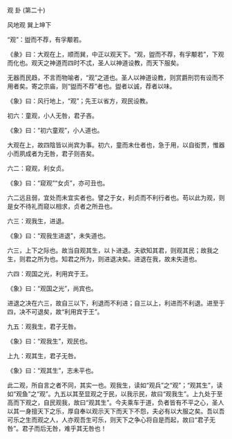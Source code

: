 观 卦 (第二十)

风地观 巽上坤下

“观”：盥而不荐，有孚颙若。

《彖》曰：大观在上，顺而巽，中正以观天下。“观，盥而不荐，有孚颙若”，下观而化也。观天之神道而四时不忒，圣人以神道设教，而天下服矣。

无器而民趋，不言而物喻者，“观”之道也。圣人以神道设教，则赏爵刑罚有设而不用者矣。寄之宗庙，则“盥而不荐”者也。盥者以诚，荐者以味。

《象》曰：风行地上，“观”；先王以省方，观民设教。

初六：童观，小人无咎，君子吝。

《象》曰：“初六童观”，小人道也。

大观在上，故四陰皆以尚宾为事。初六，童而未仕者也，急于用，以自衒贾，惟器小而夙成者为无咎，君子则吝矣。

六二：窥观，利女贞。

《象》曰：“窥观”“女贞”，亦可丑也。

六二远且弱，宜处而未宜实者也。譬之于女，利贞而不利行者也。苟以此为观，则是女不待礼而窥以相求，贞者之所丑也。

六三：观我生，进退。

《象》曰：“观我生进退”，未失道也。

六三，上下之际也。故当自观其生，以卜进退。夫欲知其君，则观其民；故我之生，则君之所为也。知君之所为，则进退决矣。进退在我，故未失道也。

六四：观国之光，利用宾于王。

《象》曰：“观国之光”，尚宾也。

进退之决在六三，故自三以下，利退而不利进；自三以上，利进而不利退。进至于四，决不可退矣，故“利用宾于王”。

九五：观我生，君子无咎。

《象》曰：“观我生”，观民也。

上九：观其生，君子无咎。

《象》曰：“观其生”，志未平也。

此二观，所自言之者不同，其实一也。观我生，读如“观兵”之“观”；“观其生”，读如“观鱼”之“观”。九五以其至显观之于民，以我示民，故曰“观我生”。上九处于至高而下观之，自民观我，故曰“观其生”。今夫乘车于道，负者皆有不平之心，圣人以其一身擅天下之乐，厚自奉以观示天下而天下不怨，夫必有以大服之矣。吾以吾可乐之生而观之人，人亦观吾生可乐，则天下之争心将自是而起，故曰“君子无咎”。君子而后无咎，难乎其无咎也！

